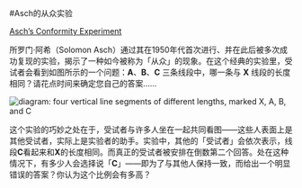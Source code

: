 #Asch的从众实验

[Asch’s Conformity Experiment](https://www.readthesequences.com/Aschs-Conformity-Experiment)

所罗门·阿希（Solomon Asch）通过其在1950年代首次进行、并在此后被多次成功复现的实验，揭示了一种如今被称为「从众」的现象。在这个经典的实验里，受试者会看到如图所示的一个问题：**A**、**B**、**C** 三条线段中，哪一条与 **X** 线段的长度相同？请花点时间来确定您自己的答案……

 ![diagram: four vertical line segments of different lengths, marked X, A, B, and C](https://www.readthesequences.com/wiki/uploads/asch2.png)

这个实验的巧妙之处在于，受试者与许多人坐在一起共同看图——这些人表面上是其他受试者，实际上是实验者的助手。实验中，其他的「受试者」会依次表示，线段**C**看起来和**X**的长度相同。而真正的受试者被安排在倒数第二个回答。处在这种情况下，有多少人会选择说「**C**」——即为了与其他人保持一致，而给出一个明显错误的答案？你认为这个比例会有多高？
